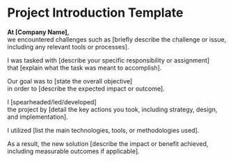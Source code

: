# Project Introduction Template

**At [Company Name],**  
we encountered challenges such as [briefly describe the challenge or issue, including any relevant tools or processes].  

I was tasked with [describe your specific responsibility or assignment]  
that [explain what the task was meant to accomplish].  

Our goal was to [state the overall objective]  
in order to [describe the expected impact or outcome].

I [spearheaded/led/developed]  
the project by [detail the key actions you took, including strategy, design, and implementation].  

I utilized [list the main technologies, tools, or methodologies used].  

As a result, the new solution [describe the impact or benefit achieved, including measurable outcomes if applicable].
